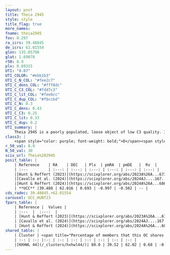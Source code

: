 ```yaml
---
layout: post
title: Theia 2945
style: style
title_flag: true
more_names: 
fname: theia2945
fov: 0.297
ra_icrs: 39.48845
de_icrs: 62.01554
glon: 135.05798
glat: 1.69078
r50: 8.9
plx: 0.69315
UTI: "0.07"
UTI_COLOR: "#ebb1b3"
UTI_C_N_COL: "#fee2c7"
UTI_C_dens_COL: "#fff8dc"
UTI_C_C3_COL: "#fdd7c3"
UTI_C_lit_COL: "#fee8cc"
UTI_C_dup_COL: "#fbccbd"
UTI_C_N: 0.3
UTI_C_dens: 0.43
UTI_C_C3: 0.25
UTI_C_lit: 0.33
UTI_C_dup: 0.2
UTI_summary: |
    Theia 2945 is a poorly populated, loose object of low C3 quality. It was recently reported in the literature.<br><br><span style="color: #99180f; font-weight: bold;">Warning: </span>This is likely a duplicate object, which shares a large percentage of members with at least one previously reported entry.
class3: |
    <span style="color: purple; font-weight: bold;">D</span><span style="color: #FFC300; font-weight: bold;">B</span>
r_50_val: 8.9
N_50_val: 30
scix_url: Theia%202945
posit_table: |
    | Reference    | RA    | DEC   | Plx  | pmRA  | pmDE   |  Rv  |
    | :---         | :---: | :---: | :---: | :---: | :---: | :---: |
    |[Hunt & Reffert (2023)](https://scixplorer.org/abs/2023A%26A...673A.114H) | 39.652 | 61.966 | 0.688 | -0.963 | -0.499 | -- |
    |[Cavallo et al. (2024)](https://scixplorer.org/abs/2024AJ....167...12C) | 39.368 | 62.041 | 0.682 | -- | -- | -- |
    |[Hunt & Reffert (2024)](https://scixplorer.org/abs/2024A%26A...686A..42H) | 39.652 | 61.966 | 0.688 | -0.963 | -0.499 | -- |
    | **UCC** |39.488 | 62.016 | 0.693 | -0.997 | -0.502 | -- | 
cds_radec: 39.48845,+62.01554
carousel: UCC_HUNT23
fpars_table: |
    | Reference |  Values |
    | :---  |  :---:  |
    | [Hunt & Reffert (2023)](https://scixplorer.org/abs/2023A%26A...673A.114H) | `AV50=1.564, diffAV50=0.752, MOD50=10.709, logAge50=7.971` |
    | [Cavallo et al. (2024)](https://scixplorer.org/abs/2024AJ....167...12C) | `AV50=1.63, dMod50=10.87, logAge50=7.71, [Fe/H]50=0.46` |
    | [Hunt & Reffert (2024)](https://scixplorer.org/abs/2024A%26A...686A..42H) | `MassJ=93.5578` |
shared_table: |
    | Cluster | <span title="Percentage of members that this OC shares with the ones listed">%</span>   | RA   | DEC   | Plx   | pmRA  | pmDE  | Rv | UTI |
    | :-: | :-: |:-: | :-: | :-: | :-: | :-: | :-: | :-: |
    |[HXHWL 44](/_clusters/hxhwl44/)| 80.0 | 39.52 | 62.02 | 0.68 | -0.98 | -0.49 | -- |0.13 |
---
```

